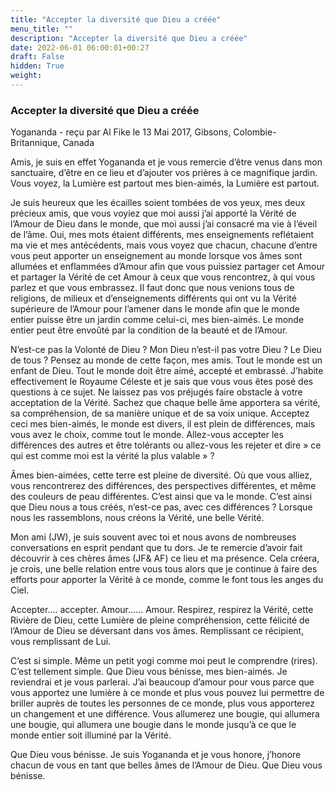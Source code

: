 ```yaml
---
title: "Accepter la diversité que Dieu a créée"
menu_title: ""
description: "Accepter la diversité que Dieu a créée"
date: 2022-06-01 06:00:01+00:27
draft: False
hidden: True
weight:
---
```

### Accepter la diversité que Dieu a créée

Yogananda - reçu par Al Fike le 13 Mai 2017, Gibsons, Colombie-Britannique, Canada

Amis, je suis en effet Yogananda et je vous remercie d’être venus dans mon sanctuaire, d’être en ce lieu et d’ajouter vos prières à ce magnifique jardin. Vous voyez, la Lumière est partout mes bien-aimés, la Lumière est partout.

Je suis heureux que les écailles soient tombées de vos yeux, mes deux précieux amis, que vous voyiez que moi aussi j’ai apporté la Vérité de l’Amour de Dieu dans le monde, que moi aussi j’ai consacré ma vie à l’éveil de l’âme. Oui, mes mots étaient différents, mes enseignements reflétaient ma vie et mes antécédents, mais vous voyez que chacun, chacune d’entre vous peut apporter un enseignement au monde lorsque vos âmes sont allumées et enflammées d’Amour afin que vous puissiez partager cet Amour et partager la Vérité de cet Amour à ceux que vous rencontrez, à qui vous parlez et que vous embrassez. Il faut donc que nous venions tous de religions, de milieux et d’enseignements différents qui ont vu la Vérité supérieure de l’Amour pour l’amener dans le monde afin que le monde entier puisse être un jardin comme celui-ci, mes bien-aimés. Le monde entier peut être envoûté par la condition de la beauté et de l’Amour.

N’est-ce pas la Volonté de Dieu ? Mon Dieu n’est-il pas votre Dieu ? Le Dieu de tous ? Pensez au monde de cette façon, mes amis. Tout le monde est un enfant de Dieu. Tout le monde doit être aimé, accepté et embrassé. J’habite effectivement le Royaume Céleste et je sais que vous vous êtes posé des questions à ce sujet. Ne laissez pas vos préjugés faire obstacle à votre acceptation de la Vérité. Sachez que chaque belle âme apportera sa vérité, sa compréhension, de sa manière unique et de sa voix unique. Acceptez ceci mes bien-aimés, le monde est divers, il est plein de différences, mais vous avez le choix, comme tout le monde. Allez-vous accepter les différences des autres et être tolérants ou allez-vous les rejeter et dire  » ce qui est comme moi est la vérité la plus valable  » ?

Âmes bien-aimées, cette terre est pleine de diversité. Où que vous alliez, vous rencontrerez des différences, des perspectives différentes, et même des couleurs de peau différentes. C’est ainsi que va le monde. C’est ainsi que Dieu nous a tous créés, n’est-ce pas, avec ces différences ? Lorsque nous les rassemblons, nous créons la Vérité, une belle Vérité.

Mon ami (JW), je suis souvent avec toi et nous avons de nombreuses conversations en esprit pendant que tu dors. Je te remercie d’avoir fait découvrir à ces chères âmes (JF& AF) ce lieu et ma présence. Cela créera, je crois, une belle relation entre vous tous alors que je continue à faire des efforts pour apporter la Vérité à ce monde, comme le font tous les anges du Ciel.

Accepter…. accepter. Amour…… Amour. Respirez, respirez la Vérité, cette Rivière de Dieu, cette Lumière de pleine compréhension, cette félicité de l’Amour de Dieu se déversant dans vos âmes. Remplissant ce récipient, vous remplissant de Lui.

C’est si simple. Même un petit yogi comme moi peut le comprendre (rires). C’est tellement simple.
Que Dieu vous bénisse, mes bien-aimés. Je reviendrai et je vous parlerai. J’ai beaucoup d’amour pour vous parce que vous apportez une lumière à ce monde et plus vous pouvez lui permettre de briller auprès de toutes les personnes de ce monde, plus vous apporterez un changement et une différence. Vous allumerez une bougie, qui allumera une bougie, qui allumera une bougie dans le monde jusqu’à ce que le monde entier soit illuminé par la Vérité.

Que Dieu vous bénisse. Je suis Yogananda et je vous honore, j’honore chacun de vous en tant que belles âmes de l’Amour de Dieu. Que Dieu vous bénisse.




